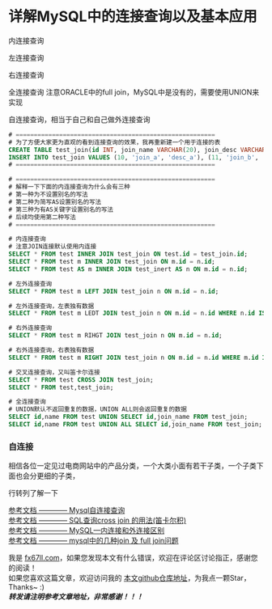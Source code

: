 # 详解MySQL中的连接查询以及基本应用

内连接查询

左连接查询

右连接查询

全连接查询
注意ORACLE中的full join，MySQL中是没有的，需要使用UNION来实现 

自连接查询，相当于自己和自己做外连接查询


```sql
# =======================================================
# 为了方便大家更为直观的看到连接查询的效果，我再重新建一个用于连接的表
CREATE TABLE test_join(id INT, join_name VARCHAR(20), join_desc VARCHAR(100));
INSERT INTO test_join VALUES (10, 'join_a', 'desc_a'), (11, 'join_b', 'desc_b'), (10, 'gamma', 'join_gamma');
# =======================================================

# =======================================================
# 解释一下下面的内连接查询为什么会有三种
# 第一种为不设置别名的写法
# 第二种为简写AS设置别名的写法
# 第三种为有AS关键字设置别名的写法
# 后续均使用第二种写法
# =======================================================

# 内连接查询
# 注意JOIN连接默认使用内连接
SELECT * FROM test INNER JOIN test_join ON test.id = test_join.id;
SELECT * FROM test m INNER JOIN test_join ON m.id = n.id;
SELECT * FROM test AS m INNER JOIN test_inert AS n ON m.id = n.id;

# 左外连接查询
SELECT * FROM test m LEFT JOIN test_join n ON m.id = n.id;

# 左外连接查询，左表独有数据
SELECT * FROM test m LEDT JOIN test_join n ON m.id = n.id WHERE n.id IS NULL;

# 右外连接查询
SELECT * FROM test m RIHGT JOIN test_join n ON m.id = n.id;

# 右外连接查询，右表独有数据
SELECT * FROM test m RIGHT JOIN test_join n ON m.id = n.id WHERE m.id IS NULL;

# 交叉连接查询，又叫笛卡尔连接
SELECT * FROM test CROSS JOIN test_join;
SELECT * FROM test,test_join;

# 全连接查询  
# UNION默认不返回重复的数据，UNION ALL则会返回重复的数据
SELECT id,name FROM test UNION SELECT id,join_name FROM test_join;
SELECT id,name FROM test UNION ALL SELECT id,join_name FROM test_join;
```

### 自连接
相信各位一定见过电商网站中的产品分类，一个大类小面有若干子类，一个子类下面也会分更细的子类，

行转列了解一下

[参考文档 ———— Mysql自连接查询](https://blog.csdn.net/xiaoyaoyulinger/article/details/54175483)  
[参考文档 ———— SQL查询cross join 的用法(笛卡尔积)](https://blog.csdn.net/xiaolinyouni/article/details/6943337?spm=1001.2101.3001.6650.1&utm_medium=distribute.pc_relevant.none-task-blog-2%7Edefault%7ECTRLIST%7Edefault-1.no_search_link&depth_1-utm_source=distribute.pc_relevant.none-task-blog-2%7Edefault%7ECTRLIST%7Edefault-1.no_search_link)  
[参考文档 ———— MySQL—内连接和外连接区别](https://blog.csdn.net/johnhan9/article/details/88686288)  
[参考文档 ———— mysql中的几种join 及 full join问题](https://blog.csdn.net/lukabruce/article/details/80568796)  

我是 [fx67ll.com](https://fx67ll.com)，如果您发现本文有什么错误，欢迎在评论区讨论指正，感谢您的阅读！  
如果您喜欢这篇文章，欢迎访问我的 [本文github仓库地址](https://github.com/fx67ll/fx67llJava/blob/main/java-blog/2021/2021-11/mysql-join.md)，为我点一颗Star，Thanks~ :)  
***转发请注明参考文章地址，非常感谢！！！***